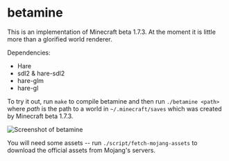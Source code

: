 # betamine

This is an implementation of Minecraft beta 1.7.3. At the moment it is little
more than a glorified world renderer.

Dependencies:

* Hare
* sdl2 & hare-sdl2
* hare-glm
* hare-gl

To try it out, run `make` to compile betamine and then run `./betamine <path>`
where _path_ is the path to a world in `~/.minecraft/saves` which was created
by Minecraft beta 1.7.3.

![Screenshot of betamine](https://redacted.moe/f/a0c2f3ff.png)

You will need some assets -- run `./script/fetch-mojang-assets` to download the
official assets from Mojang's servers.
